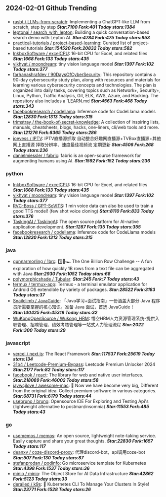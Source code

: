 ## 2024-02-01 Github Trending

### 
* [rasbt / LLMs-from-scratch](https://github.com/rasbt/LLMs-from-scratch): Implementing a ChatGPT-like LLM from scratch, step by step ***Star:7100 Fork:401 Today stars:1384***
* [leptonai / search_with_lepton](https://github.com/leptonai/search_with_lepton): Building a quick conversation-based search demo with Lepton AI. ***Star:4784 Fork:475 Today stars:953***
* [practical-tutorials / project-based-learning](https://github.com/practical-tutorials/project-based-learning): Curated list of project-based tutorials ***Star:154520 Fork:20832 Today stars:582***
* [InkboxSoftware / excelCPU](https://github.com/InkboxSoftware/excelCPU): 16-bit CPU for Excel, and related files ***Star:1668 Fork:133 Today stars:435***
* [vikhyat / moondream](https://github.com/vikhyat/moondream): tiny vision language model ***Star:1397 Fork:102 Today stars:377***
* [farhanashrafdev / 90DaysOfCyberSecurity](https://github.com/farhanashrafdev/90DaysOfCyberSecurity): This repository contains a 90-day cybersecurity study plan, along with resources and materials for learning various cybersecurity concepts and technologies. The plan is organized into daily tasks, covering topics such as Network+, Security+, Linux, Python, Traffic Analysis, Git, ELK, AWS, Azure, and Hacking. The repository also includes a `LEARN.md ***Star:4563 Fork:468 Today stars:343***
* [facebookresearch / codellama](https://github.com/facebookresearch/codellama): Inference code for CodeLlama models ***Star:12830 Fork:1313 Today stars:315***
* [trimstray / the-book-of-secret-knowledge](https://github.com/trimstray/the-book-of-secret-knowledge): A collection of inspiring lists, manuals, cheatsheets, blogs, hacks, one-liners, cli/web tools and more. ***Star:121276 Fork:8365 Today stars:286***
* [joevess / IPTV](https://github.com/joevess/IPTV): IPTV直播源抓取 自动整合好趣网直播源+TVBox直播源+其他网上直播源 择取分辨率、速度最佳视频流 定期更新 ***Star:4506 Fork:268 Today stars:236***
* [danielmiessler / fabric](https://github.com/danielmiessler/fabric): fabric is an open-source framework for augmenting humans using AI. ***Star:1592 Fork:152 Today stars:236***

### python
* [InkboxSoftware / excelCPU](https://github.com/InkboxSoftware/excelCPU): 16-bit CPU for Excel, and related files ***Star:1668 Fork:133 Today stars:435***
* [vikhyat / moondream](https://github.com/vikhyat/moondream): tiny vision language model ***Star:1397 Fork:102 Today stars:377***
* [RVC-Boss / GPT-SoVITS](https://github.com/RVC-Boss/GPT-SoVITS): 1 min voice data can also be used to train a good TTS model! (few shot voice cloning) ***Star:8110 Fork:833 Today stars:376***
* [TaskingAI / TaskingAI](https://github.com/TaskingAI/TaskingAI): The open source platform for AI-native application development. ***Star:1287 Fork:135 Today stars:355***
* [facebookresearch / codellama](https://github.com/facebookresearch/codellama): Inference code for CodeLlama models ***Star:12830 Fork:1313 Today stars:315***

### java
* [gunnarmorling / 1brc](https://github.com/gunnarmorling/1brc): 1️⃣🐝🏎️ The One Billion Row Challenge -- A fun exploration of how quickly 1B rows from a text file can be aggregated with Java ***Star:2930 Fork:1052 Today stars:68***
* [polymorphicshade / Tubular](https://github.com/polymorphicshade/Tubular):  ***Star:245 Fork:7 Today stars:43***
* [termux / termux-app](https://github.com/termux/termux-app): Termux - a terminal emulator application for Android OS extendible by variety of packages. ***Star:28522 Fork:3183 Today stars:37***
* [Snailclimb / JavaGuide](https://github.com/Snailclimb/JavaGuide): 「Java学习+面试指南」一份涵盖大部分 Java 程序员所需要掌握的核心知识。准备 Java 面试，首选 JavaGuide！ ***Star:140425 Fork:45319 Today stars:32***
* [WuKongOpenSource / Wukong_HRM](https://github.com/WuKongOpenSource/Wukong_HRM): 悟空HRM人力资源管理系统-提供入职管理、招聘管理、绩效考核管理等一站式人力管理流程 ***Star:2022 Fork:300 Today stars:29***

### javascript
* [vercel / next.js](https://github.com/vercel/next.js): The React Framework ***Star:117537 Fork:25619 Today stars:134***
* [31b4 / Leetcode-Premium-Bypass](https://github.com/31b4/Leetcode-Premium-Bypass): Leetcode Premium Unlocker 2024 ***Star:2177 Fork:82 Today stars:117***
* [facebook / react](https://github.com/facebook/react): The library for web and native user interfaces. ***Star:218089 Fork:46002 Today stars:58***
* [jaywcjlove / awesome-mac](https://github.com/jaywcjlove/awesome-mac):  Now we have become very big, Different from the original idea. Collect premium software in various categories. ***Star:68731 Fork:6179 Today stars:44***
* [usebruno / bruno](https://github.com/usebruno/bruno): Opensource IDE For Exploring and Testing Api's (lightweight alternative to postman/insomnia) ***Star:11553 Fork:485 Today stars:43***

### go
* [usememos / memos](https://github.com/usememos/memos): An open source, lightweight note-taking service. Easily capture and share your great thoughts. ***Star:22830 Fork:1657 Today stars:117***
* [deanxv / coze-discord-proxy](https://github.com/deanxv/coze-discord-proxy): 代理discord-bot，api调用coze-bot ***Star:507 Fork:130 Today stars:87***
* [stefanprodan / podinfo](https://github.com/stefanprodan/podinfo): Go microservice template for Kubernetes ***Star:4398 Fork:1537 Today stars:36***
* [minio / minio](https://github.com/minio/minio): The Object Store for AI Data Infrastructure ***Star:42862 Fork:5123 Today stars:33***
* [derailed / k9s](https://github.com/derailed/k9s): 🐶 Kubernetes CLI To Manage Your Clusters In Style! ***Star:23771 Fork:1528 Today stars:26***
